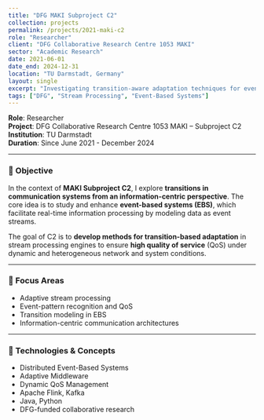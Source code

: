 ```yaml
---
title: "DFG MAKI Subproject C2"
collection: projects
permalink: /projects/2021-maki-c2
role: "Researcher"
client: "DFG Collaborative Research Centre 1053 MAKI"
sector: "Academic Research"
date: 2021-06-01
date_end: 2024-12-31
location: "TU Darmstadt, Germany"
layout: single
excerpt: "Investigating transition-aware adaptation techniques for event-based systems to enhance Quality of Service in dynamic communication environments."
tags: ["DFG", "Stream Processing", "Event-Based Systems"]
---
```


**Role**: Researcher  
**Project**: DFG Collaborative Research Centre 1053 MAKI – Subproject C2  
**Institution**: TU Darmstadt  
**Duration**: Since June 2021 - December 2024

---

### 🎯 Objective

In the context of **MAKI Subproject C2**, I explore **transitions in communication systems from an information-centric perspective**. The core idea is to study and enhance **event-based systems (EBS)**, which facilitate real-time information processing by modeling data as event streams.

The goal of C2 is to **develop methods for transition-based adaptation** in stream processing engines to ensure **high quality of service** (QoS) under dynamic and heterogeneous network and system conditions.

---

### 🧩 Focus Areas

- Adaptive stream processing
- Event-pattern recognition and QoS
- Transition modeling in EBS
- Information-centric communication architectures

---

### 🧪 Technologies & Concepts

- Distributed Event-Based Systems  
- Adaptive Middleware  
- Dynamic QoS Management  
- Apache Flink, Kafka  
- Java, Python  
- DFG-funded collaborative research
